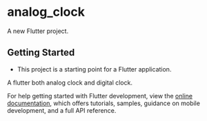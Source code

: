 # analog_clock

A new Flutter project.

## Getting Started

- This project is a starting point for a Flutter application.

A flutter both analog clock and digital clock.

For help getting started with Flutter development, view the
[online documentation](https://docs.flutter.dev/), which offers tutorials,
samples, guidance on mobile development, and a full API reference.
